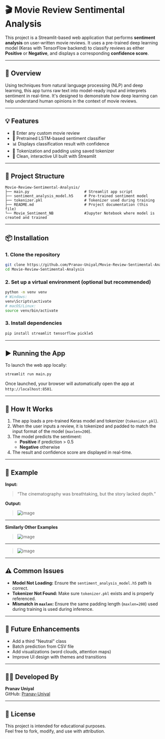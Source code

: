 # 🎬 Movie Review Sentimental Analysis

This project is a Streamlit-based web application that performs **sentiment analysis** on user-written movie reviews. It uses a pre-trained deep learning model (Keras with TensorFlow backend) to classify reviews as either **Positive** or **Negative**, and displays a corresponding **confidence score**.

---

## 🧠 Overview

Using techniques from natural language processing (NLP) and deep learning, this app turns raw text into model-ready input and interprets sentiment in real-time. It's designed to demonstrate how deep learning can help understand human opinions in the context of movie reviews.

---

## 💡 Features

- 📝 Enter any custom movie review
- 🤖 Pretrained LSTM-based sentiment classifier
- 📊 Displays classification result with confidence
- 🧼 Tokenization and padding using saved tokenizer
- 🚀 Clean, interactive UI built with Streamlit

---

## 📁 Project Structure

```
Movie-Review-Sentimental-Analysis/
├── main.py                         # Streamlit app script
├── sentiment_analysis_model.h5     # Pre-trained sentiment model
├── tokenizer.pkl                   # Tokenizer used during training
├── README.md                       # Project documentation (this file)                                 
└── Movie_Sentiment_NB              #Jupyter Notebook where model is created and trained 
```

---

## 📦 Installation

### 1. Clone the repository

```bash
git clone https://github.com/Pranav-Uniyal/Movie-Review-Sentimental-Analysis.git
cd Movie-Review-Sentimental-Analysis
```

### 2. Set up a virtual environment (optional but recommended)

```bash
python -m venv venv
# Windows:
venv\Scripts\activate
# macOS/Linux:
source venv/bin/activate
```

### 3. Install dependencies

```bash
pip install streamlit tensorflow pickle5
```

---

## ▶️ Running the App

To launch the web app locally:

```bash
streamlit run main.py
```

Once launched, your browser will automatically open the app at `http://localhost:8501`.

---

## 🧠 How It Works

1. The app loads a pre-trained Keras model and tokenizer (`tokenizer.pkl`).
2. When the user inputs a review, it is tokenized and padded to match the input format of the model (`maxlen=200`).
3. The model predicts the sentiment:
   - **Positive** if prediction > 0.5
   - **Negative** otherwise
4. The result and confidence score are displayed in real-time.

---

## 📝 Example

**Input:**

> “The cinematography was breathtaking, but the story lacked depth.”

**Output:**
>![image](https://github.com/user-attachments/assets/edb181c3-6381-4526-b8da-fbf63ec9437d)

 ---
**Similarly Other Examples**
>![image](https://github.com/user-attachments/assets/8f1e1f9e-8b26-4bf7-866c-73d8b5f7d314)
---
>![image](https://github.com/user-attachments/assets/61c74c20-594e-47a0-85f0-b2db68c71538)

---

## ⚠️ Common Issues

- **Model Not Loading:** Ensure the `sentiment_analysis_model.h5` path is correct.
- **Tokenizer Not Found:** Make sure `tokenizer.pkl` exists and is properly referenced.
- **Mismatch in `maxlen`:** Ensure the same padding length (`maxlen=200`) used during training is used during inference.

---

## 🚀 Future Enhancements

- Add a third "Neutral" class
- Batch prediction from CSV file
- Add visualizations (word clouds, attention maps)
- Improve UI design with themes and transitions

---

## 👨‍💻 Developed By

**Pranav Uniyal**  
GitHub: [Pranav-Uniyal](https://github.com/Pranav-Uniyal)

---

## 📄 License

This project is intended for educational purposes.  
Feel free to fork, modify, and use with attribution.
